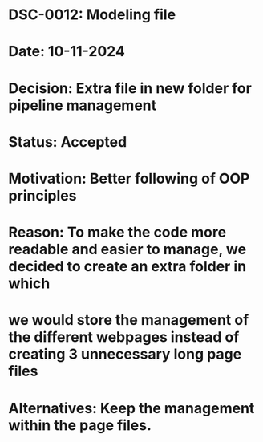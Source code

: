 # DSC-0012: Modeling file
# Date: 10-11-2024
# Decision: Extra file in new folder for pipeline management
# Status: Accepted
# Motivation: Better following of OOP principles
# Reason: To make the code more readable and easier to manage, we decided to create an extra folder in which
# we would store the management of the different webpages instead of creating 3 unnecessary long page files
# Alternatives: Keep the management within the page files.